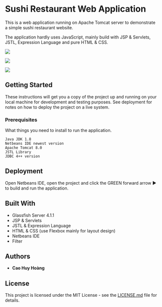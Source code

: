 # Sushi Restaurant Web Application

This is a web application running on Apache Tomcat server to demonstrate a simple sushi restaurant website.

The application hardly uses JavaScript, mainly build with JSP & Servlets, JSTL, Expression Language and pure HTML & CSS.

![](https://i.imgur.com/ffLsRlx.png)

![](https://i.imgur.com/30v3k1n.png)

![](https://i.imgur.com/H3rlJvP.png)

## Getting Started

These instructions will get you a copy of the project up and running on your local machine for development and testing purposes. See deployment for notes on how to deploy the project on a live system.

### Prerequisites

What things you need to install to run the application.

```
Java JDK 1.8
Netbeans IDE newest version
Apache Tomcat 8.0
JSTL Library
JDBC 4++ version
```

## Deployment
Open Netbeans IDE, open the project and click the GREEN forward arrow :arrow_forward: to build and run the application.

## Built With
* Glassfish Server 4.1.1
* JSP & Servlets
* JSTL & Expression Language
* HTML & CSS (use Flexbox mainly for layout design)
* Netbeans IDE
* Filter

## Authors

* **Cao Huy Hoàng**

## License

This project is licensed under the MIT License - see the [LICENSE.md](LICENSE.md) file for details.
